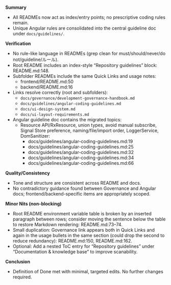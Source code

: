 **Summary**
- All READMEs now act as index/entry points; no prescriptive coding rules remain.
- Unique Angular rules are consolidated into the central guideline doc under `docs/guidelines/`.

**Verification**
- No rule-like language in READMEs (grep clean for must/should/never/do not/guideline/ルール).
- Root README includes an index-style “Repository guidelines” block: README.md:148.
- Subfolder READMEs include the same Quick Links and usage notes:
  - frontend/README.md:50
  - backend/README.md:16
- Links resolve correctly (root and subfolders):
  - `docs/governance/development-governance-handbook.md`
  - `docs/guidelines/angular-coding-guidelines.md`
  - `docs/ui-design-system.md`
  - `docs/ui-layout-requirements.md`
- Angular guideline doc contains the migrated topics:
  - Resource API/RxResource, union types, avoid manual subscribe, Signal Store preference, naming/file/import order, LoggerService, DomSanitizer:
    - docs/guidelines/angular-coding-guidelines.md:19
    - docs/guidelines/angular-coding-guidelines.md:25
    - docs/guidelines/angular-coding-guidelines.md:32
    - docs/guidelines/angular-coding-guidelines.md:34
    - docs/guidelines/angular-coding-guidelines.md:66

**Quality/Consistency**
- Tone and structure are consistent across README and docs.
- No contradictory guidance found between Governance and Angular docs; frontend/backend-specific items are appropriately scoped.

**Minor Nits (non-blocking)**
- Root README environment variable table is broken by an inserted paragraph between rows; consider moving the sentence below the table to restore Markdown rendering: README.md:73–74.
- Small duplication: Governance link appears both in Quick Links and again in the usage bullets in the same section (could drop the second to reduce redundancy): README.md:150, README.md:162.
- Optional: Add a nested ToC entry for “Repository guidelines” under “Documentation & knowledge base” to improve scanability.

**Conclusion**
- Definition of Done met with minimal, targeted edits. No further changes required.